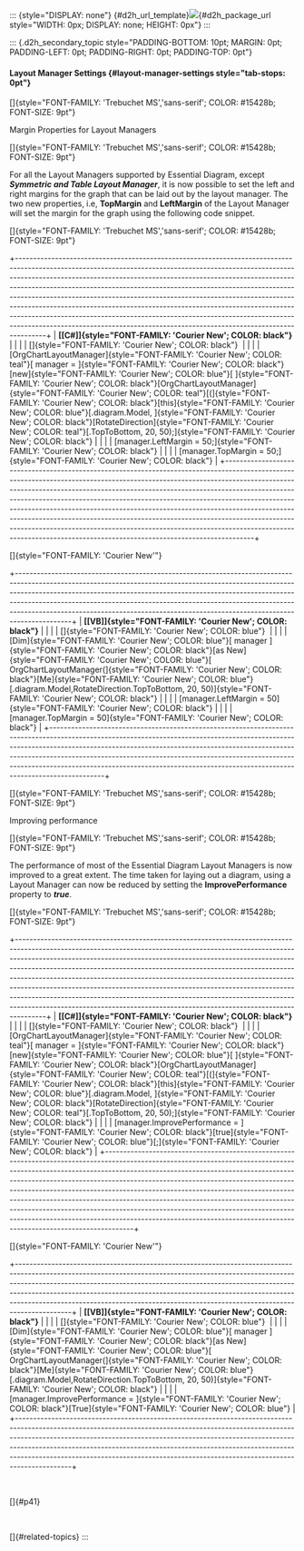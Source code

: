 ::: {style="DISPLAY: none"}
[](ms-xhelp:///?Id=d2h_url_template){#d2h_url_template}![](!package_url!){#d2h_package_url style="WIDTH: 0px; DISPLAY: none; HEIGHT: 0px"}
:::

::: {.d2h_secondary_topic style="PADDING-BOTTOM: 10pt; MARGIN: 0pt; PADDING-LEFT: 0pt; PADDING-RIGHT: 0pt; PADDING-TOP: 0pt"}
#### Layout Manager Settings {#layout-manager-settings style="tab-stops: 0pt"}

[]{style="FONT-FAMILY: 'Trebuchet MS','sans-serif'; COLOR: #15428b; FONT-SIZE: 9pt"} 

Margin Properties for Layout Managers

[]{style="FONT-FAMILY: 'Trebuchet MS','sans-serif'; COLOR: #15428b; FONT-SIZE: 9pt"} 

For all the Layout Managers supported by Essential Diagram, except ***Symmetric and Table Layout Manager***, it is now possible to set the left and right margins for the graph that can be laid out by the layout manager. The two new properties, i.e, **TopMargin** and **LeftMargin** of the Layout Manager will set the margin for the graph using the following code snippet.

[]{style="FONT-FAMILY: 'Trebuchet MS','sans-serif'; COLOR: #15428b; FONT-SIZE: 9pt"} 

+--------------------------------------------------------------------------------------------------------------------------------------------------------------------------------------------------------------------------------------------------------------------------------------------------------------------------------------------------------------------------------------------------------------------------------------------------------------------------------------------------------------------------------------------------------------------------------------------------------------------------------------------------------+
| **[\[C#\]]{style="FONT-FAMILY: 'Courier New'; COLOR: black"}**                                                                                                                                                                                                                                                                                                                                                                                                                                                                                                                                                                                         |
|                                                                                                                                                                                                                                                                                                                                                                                                                                                                                                                                                                                                                                                        |
| []{style="FONT-FAMILY: 'Courier New'; COLOR: black"}                                                                                                                                                                                                                                                                                                                                                                                                                                                                                                                                                                                                   |
|                                                                                                                                                                                                                                                                                                                                                                                                                                                                                                                                                                                                                                                        |
| [OrgChartLayoutManager]{style="FONT-FAMILY: 'Courier New'; COLOR: teal"}[ manager = ]{style="FONT-FAMILY: 'Courier New'; COLOR: black"}[new]{style="FONT-FAMILY: 'Courier New'; COLOR: blue"}[ ]{style="FONT-FAMILY: 'Courier New'; COLOR: black"}[OrgChartLayoutManager]{style="FONT-FAMILY: 'Courier New'; COLOR: teal"}[(]{style="FONT-FAMILY: 'Courier New'; COLOR: black"}[this]{style="FONT-FAMILY: 'Courier New'; COLOR: blue"}[.diagram.Model, ]{style="FONT-FAMILY: 'Courier New'; COLOR: black"}[RotateDirection]{style="FONT-FAMILY: 'Courier New'; COLOR: teal"}[.TopToBottom, 20, 50);]{style="FONT-FAMILY: 'Courier New'; COLOR: black"} |
|                                                                                                                                                                                                                                                                                                                                                                                                                                                                                                                                                                                                                                                        |
| [manager.LeftMargin = 50;]{style="FONT-FAMILY: 'Courier New'; COLOR: black"}                                                                                                                                                                                                                                                                                                                                                                                                                                                                                                                                                                           |
|                                                                                                                                                                                                                                                                                                                                                                                                                                                                                                                                                                                                                                                        |
| [manager.TopMargin = 50;]{style="FONT-FAMILY: 'Courier New'; COLOR: black"}                                                                                                                                                                                                                                                                                                                                                                                                                                                                                                                                                                            |
+--------------------------------------------------------------------------------------------------------------------------------------------------------------------------------------------------------------------------------------------------------------------------------------------------------------------------------------------------------------------------------------------------------------------------------------------------------------------------------------------------------------------------------------------------------------------------------------------------------------------------------------------------------+

[]{style="FONT-FAMILY: 'Courier New'"} 

+---------------------------------------------------------------------------------------------------------------------------------------------------------------------------------------------------------------------------------------------------------------------------------------------------------------------------------------------------------------------------------------------------------------------+
| **[\[VB\]]{style="FONT-FAMILY: 'Courier New'; COLOR: black"}**                                                                                                                                                                                                                                                                                                                                                      |
|                                                                                                                                                                                                                                                                                                                                                                                                                     |
| []{style="FONT-FAMILY: 'Courier New'; COLOR: blue"}                                                                                                                                                                                                                                                                                                                                                                 |
|                                                                                                                                                                                                                                                                                                                                                                                                                     |
| [Dim]{style="FONT-FAMILY: 'Courier New'; COLOR: blue"}[ manager ]{style="FONT-FAMILY: 'Courier New'; COLOR: black"}[as New]{style="FONT-FAMILY: 'Courier New'; COLOR: blue"}[ OrgChartLayoutManager(]{style="FONT-FAMILY: 'Courier New'; COLOR: black"}[Me]{style="FONT-FAMILY: 'Courier New'; COLOR: blue"}[.diagram.Model,RotateDirection.TopToBottom, 20, 50)]{style="FONT-FAMILY: 'Courier New'; COLOR: black"} |
|                                                                                                                                                                                                                                                                                                                                                                                                                     |
| [manager.LeftMargin = 50]{style="FONT-FAMILY: 'Courier New'; COLOR: black"}                                                                                                                                                                                                                                                                                                                                         |
|                                                                                                                                                                                                                                                                                                                                                                                                                     |
| [manager.TopMargin = 50]{style="FONT-FAMILY: 'Courier New'; COLOR: black"}                                                                                                                                                                                                                                                                                                                                          |
+---------------------------------------------------------------------------------------------------------------------------------------------------------------------------------------------------------------------------------------------------------------------------------------------------------------------------------------------------------------------------------------------------------------------+

[]{style="FONT-FAMILY: 'Trebuchet MS','sans-serif'; COLOR: #15428b; FONT-SIZE: 9pt"} 

Improving performance

[]{style="FONT-FAMILY: 'Trebuchet MS','sans-serif'; COLOR: #15428b; FONT-SIZE: 9pt"} 

The performance of most of the Essential Diagram Layout Managers is now improved to a great extent. The time taken for laying out a diagram, using a Layout Manager can now be reduced by setting the **ImprovePerformance** property to ***true***.

[]{style="FONT-FAMILY: 'Trebuchet MS','sans-serif'; COLOR: #15428b; FONT-SIZE: 9pt"} 

+--------------------------------------------------------------------------------------------------------------------------------------------------------------------------------------------------------------------------------------------------------------------------------------------------------------------------------------------------------------------------------------------------------------------------------------------------------------------------------------------------------------------------------------------------------------------------------------------------------------------------------------------------------+
| **[\[C#\]]{style="FONT-FAMILY: 'Courier New'; COLOR: black"}**                                                                                                                                                                                                                                                                                                                                                                                                                                                                                                                                                                                         |
|                                                                                                                                                                                                                                                                                                                                                                                                                                                                                                                                                                                                                                                        |
| []{style="FONT-FAMILY: 'Courier New'; COLOR: black"}                                                                                                                                                                                                                                                                                                                                                                                                                                                                                                                                                                                                   |
|                                                                                                                                                                                                                                                                                                                                                                                                                                                                                                                                                                                                                                                        |
| [OrgChartLayoutManager]{style="FONT-FAMILY: 'Courier New'; COLOR: teal"}[ manager = ]{style="FONT-FAMILY: 'Courier New'; COLOR: black"}[new]{style="FONT-FAMILY: 'Courier New'; COLOR: blue"}[ ]{style="FONT-FAMILY: 'Courier New'; COLOR: black"}[OrgChartLayoutManager]{style="FONT-FAMILY: 'Courier New'; COLOR: teal"}[(]{style="FONT-FAMILY: 'Courier New'; COLOR: black"}[this]{style="FONT-FAMILY: 'Courier New'; COLOR: blue"}[.diagram.Model, ]{style="FONT-FAMILY: 'Courier New'; COLOR: black"}[RotateDirection]{style="FONT-FAMILY: 'Courier New'; COLOR: teal"}[.TopToBottom, 20, 50);]{style="FONT-FAMILY: 'Courier New'; COLOR: black"} |
|                                                                                                                                                                                                                                                                                                                                                                                                                                                                                                                                                                                                                                                        |
| [manager.ImprovePerformance = ]{style="FONT-FAMILY: 'Courier New'; COLOR: black"}[true]{style="FONT-FAMILY: 'Courier New'; COLOR: blue"}[;]{style="FONT-FAMILY: 'Courier New'; COLOR: black"}                                                                                                                                                                                                                                                                                                                                                                                                                                                          |
+--------------------------------------------------------------------------------------------------------------------------------------------------------------------------------------------------------------------------------------------------------------------------------------------------------------------------------------------------------------------------------------------------------------------------------------------------------------------------------------------------------------------------------------------------------------------------------------------------------------------------------------------------------+

[]{style="FONT-FAMILY: 'Courier New'"} 

+---------------------------------------------------------------------------------------------------------------------------------------------------------------------------------------------------------------------------------------------------------------------------------------------------------------------------------------------------------------------------------------------------------------------+
| **[\[VB\]]{style="FONT-FAMILY: 'Courier New'; COLOR: black"}**                                                                                                                                                                                                                                                                                                                                                      |
|                                                                                                                                                                                                                                                                                                                                                                                                                     |
| []{style="FONT-FAMILY: 'Courier New'; COLOR: blue"}                                                                                                                                                                                                                                                                                                                                                                 |
|                                                                                                                                                                                                                                                                                                                                                                                                                     |
| [Dim]{style="FONT-FAMILY: 'Courier New'; COLOR: blue"}[ manager ]{style="FONT-FAMILY: 'Courier New'; COLOR: black"}[as New]{style="FONT-FAMILY: 'Courier New'; COLOR: blue"}[ OrgChartLayoutManager(]{style="FONT-FAMILY: 'Courier New'; COLOR: black"}[Me]{style="FONT-FAMILY: 'Courier New'; COLOR: blue"}[.diagram.Model,RotateDirection.TopToBottom, 20, 50)]{style="FONT-FAMILY: 'Courier New'; COLOR: black"} |
|                                                                                                                                                                                                                                                                                                                                                                                                                     |
| [manager.ImprovePerformance = ]{style="FONT-FAMILY: 'Courier New'; COLOR: black"}[True]{style="FONT-FAMILY: 'Courier New'; COLOR: blue"}                                                                                                                                                                                                                                                                            |
+---------------------------------------------------------------------------------------------------------------------------------------------------------------------------------------------------------------------------------------------------------------------------------------------------------------------------------------------------------------------------------------------------------------------+

 

[]{#p41} 

 

[]{#related-topics}
:::
